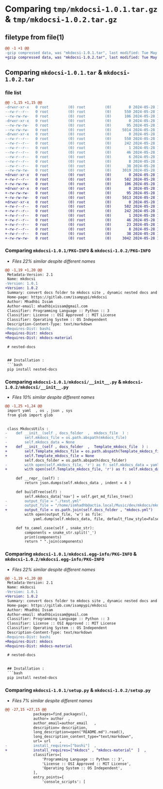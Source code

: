 # Comparing `tmp/mkdocsi-1.0.1.tar.gz` & `tmp/mkdocsi-1.0.2.tar.gz`

## filetype from file(1)

```diff
@@ -1 +1 @@
-gzip compressed data, was "mkdocsi-1.0.1.tar", last modified: Tue May 28 15:45:21 2024, max compression
+gzip compressed data, was "mkdocsi-1.0.2.tar", last modified: Tue May 28 15:50:29 2024, max compression
```

## Comparing `mkdocsi-1.0.1.tar` & `mkdocsi-1.0.2.tar`

### file list

```diff
@@ -1,15 +1,15 @@
-drwxr-xr-x   0 root         (0) root         (0)        0 2024-05-28 15:45:21.352274 mkdocsi-1.0.1/
--rw-r--r--   0 root         (0) root         (0)      550 2024-05-28 15:45:21.352274 mkdocsi-1.0.1/PKG-INFO
--rw-rw-rw-   0 root         (0) root         (0)      106 2024-05-28 15:45:10.000000 mkdocsi-1.0.1/README.md
-drwxr-xr-x   0 root         (0) root         (0)        0 2024-05-28 15:45:21.350273 mkdocsi-1.0.1/mkdocsi/
--rw-rw-rw-   0 root         (0) root         (0)       95 2024-05-28 15:45:10.000000 mkdocsi-1.0.1/mkdocsi/Main.py
--rw-rw-rw-   0 root         (0) root         (0)     5014 2024-05-28 15:45:10.000000 mkdocsi-1.0.1/mkdocsi/__init__.py
-drwxr-xr-x   0 root         (0) root         (0)        0 2024-05-28 15:45:21.352274 mkdocsi-1.0.1/mkdocsi.egg-info/
--rw-r--r--   0 root         (0) root         (0)      550 2024-05-28 15:45:21.000000 mkdocsi-1.0.1/mkdocsi.egg-info/PKG-INFO
--rw-r--r--   0 root         (0) root         (0)      242 2024-05-28 15:45:21.000000 mkdocsi-1.0.1/mkdocsi.egg-info/SOURCES.txt
--rw-r--r--   0 root         (0) root         (0)        1 2024-05-28 15:45:21.000000 mkdocsi-1.0.1/mkdocsi.egg-info/dependency_links.txt
--rw-r--r--   0 root         (0) root         (0)       46 2024-05-28 15:45:21.000000 mkdocsi-1.0.1/mkdocsi.egg-info/entry_points.txt
--rw-r--r--   0 root         (0) root         (0)        6 2024-05-28 15:45:21.000000 mkdocsi-1.0.1/mkdocsi.egg-info/requires.txt
--rw-r--r--   0 root         (0) root         (0)        8 2024-05-28 15:45:21.000000 mkdocsi-1.0.1/mkdocsi.egg-info/top_level.txt
--rw-r--r--   0 root         (0) root         (0)       38 2024-05-28 15:45:21.353273 mkdocsi-1.0.1/setup.cfg
--rw-rw-rw-   0 root         (0) root         (0)     3019 2024-05-28 15:45:10.000000 mkdocsi-1.0.1/setup.py
+drwxr-xr-x   0 root         (0) root         (0)        0 2024-05-28 15:50:29.568166 mkdocsi-1.0.2/
+-rw-r--r--   0 root         (0) root         (0)      582 2024-05-28 15:50:29.568166 mkdocsi-1.0.2/PKG-INFO
+-rw-rw-rw-   0 root         (0) root         (0)      106 2024-05-28 15:50:19.000000 mkdocsi-1.0.2/README.md
+drwxr-xr-x   0 root         (0) root         (0)        0 2024-05-28 15:50:29.566166 mkdocsi-1.0.2/mkdocsi/
+-rw-rw-rw-   0 root         (0) root         (0)       95 2024-05-28 15:50:19.000000 mkdocsi-1.0.2/mkdocsi/Main.py
+-rw-rw-rw-   0 root         (0) root         (0)     5013 2024-05-28 15:50:19.000000 mkdocsi-1.0.2/mkdocsi/__init__.py
+drwxr-xr-x   0 root         (0) root         (0)        0 2024-05-28 15:50:29.568166 mkdocsi-1.0.2/mkdocsi.egg-info/
+-rw-r--r--   0 root         (0) root         (0)      582 2024-05-28 15:50:29.000000 mkdocsi-1.0.2/mkdocsi.egg-info/PKG-INFO
+-rw-r--r--   0 root         (0) root         (0)      242 2024-05-28 15:50:29.000000 mkdocsi-1.0.2/mkdocsi.egg-info/SOURCES.txt
+-rw-r--r--   0 root         (0) root         (0)        1 2024-05-28 15:50:29.000000 mkdocsi-1.0.2/mkdocsi.egg-info/dependency_links.txt
+-rw-r--r--   0 root         (0) root         (0)       46 2024-05-28 15:50:29.000000 mkdocsi-1.0.2/mkdocsi.egg-info/entry_points.txt
+-rw-r--r--   0 root         (0) root         (0)       23 2024-05-28 15:50:29.000000 mkdocsi-1.0.2/mkdocsi.egg-info/requires.txt
+-rw-r--r--   0 root         (0) root         (0)        8 2024-05-28 15:50:29.000000 mkdocsi-1.0.2/mkdocsi.egg-info/top_level.txt
+-rw-r--r--   0 root         (0) root         (0)       38 2024-05-28 15:50:29.568166 mkdocsi-1.0.2/setup.cfg
+-rw-rw-rw-   0 root         (0) root         (0)     3042 2024-05-28 15:50:19.000000 mkdocsi-1.0.2/setup.py
```

### Comparing `mkdocsi-1.0.1/PKG-INFO` & `mkdocsi-1.0.2/PKG-INFO`

 * *Files 22% similar despite different names*

```diff
@@ -1,19 +1,20 @@
 Metadata-Version: 2.1
 Name: mkdocsi
-Version: 1.0.1
+Version: 1.0.2
 Summary: convert docs folder to mkdocs site , dynamic nested docs and folders
 Home-page: https://gitlab.com/isampypi/mkdocsi
 Author: Mhadhbi Issam
 Author-email: mhadhbixissam@gmail.com
 Classifier: Programming Language :: Python :: 3
 Classifier: License :: OSI Approved :: MIT License
 Classifier: Operating System :: OS Independent
 Description-Content-Type: text/markdown
-Requires-Dist: bashi
+Requires-Dist: mkdocs
+Requires-Dist: mkdocs-material
 
 # nested-docs
 
 
 ## Installation : 
 ```bash
 pip install nested-docs
```

### Comparing `mkdocsi-1.0.1/mkdocsi/__init__.py` & `mkdocsi-1.0.2/mkdocsi/__init__.py`

 * *Files 10% similar despite different names*

```diff
@@ -1,25 +1,24 @@
 import yaml  , os , json , sys 
 from glob import glob 
 
 
 class MkdocsUtils : 
-    def __init__(self , docs_folder  ,  mkdocs_file  ) : 
-        self.mkdocs_file = os.path.abspath(mkdocs_file)
-        self.mkdocs_data = None 
+    def __init__(self , docs_folder  ,  Template_mkdocs_file  ) : 
+        self.Template_mkdocs_file = os.path.abspath(Template_mkdocs_file)
+        self.Template_mkdocs_file = None 
         self.docs_folder = os.path.abspath(docs_folder)  
-        with open(self.mkdocs_file, 'r') as f: self.mkdocs_data = yaml.safe_load(f)
+        with open(self.Template_mkdocs_file, 'r') as f: self.mkdocs_data = yaml.safe_load(f)
 
     def __repr__(self) : 
         return json.dumps(self.mkdocs_data , indent = 4 )
 
     def buildTree(self) : 
         self.mkdocs_data['nav'] = self.get_md_files_tree() 
-        output_file = "./test.yml"
-        output_file = "/home/ismhadhb@actia.local/Music/dev/mkdocs/mkdocs.yml"
+        output_file = os.path.join(self.docs_folder , "mkdocs.yml")
         with open(output_file, 'w') as file:                                                                                                                                                       
             yaml.dump(self.mkdocs_data, file, default_flow_style=False)       
                                                                                                                                                                                           
     def to_camel_case(self , snake_str):                                                                                                                                                                  
         components = snake_str.split('_')   
         print(components)                                                                                                                                                       
         return " ".join(components)
```

### Comparing `mkdocsi-1.0.1/mkdocsi.egg-info/PKG-INFO` & `mkdocsi-1.0.2/mkdocsi.egg-info/PKG-INFO`

 * *Files 22% similar despite different names*

```diff
@@ -1,19 +1,20 @@
 Metadata-Version: 2.1
 Name: mkdocsi
-Version: 1.0.1
+Version: 1.0.2
 Summary: convert docs folder to mkdocs site , dynamic nested docs and folders
 Home-page: https://gitlab.com/isampypi/mkdocsi
 Author: Mhadhbi Issam
 Author-email: mhadhbixissam@gmail.com
 Classifier: Programming Language :: Python :: 3
 Classifier: License :: OSI Approved :: MIT License
 Classifier: Operating System :: OS Independent
 Description-Content-Type: text/markdown
-Requires-Dist: bashi
+Requires-Dist: mkdocs
+Requires-Dist: mkdocs-material
 
 # nested-docs
 
 
 ## Installation : 
 ```bash
 pip install nested-docs
```

### Comparing `mkdocsi-1.0.1/setup.py` & `mkdocsi-1.0.2/setup.py`

 * *Files 7% similar despite different names*

```diff
@@ -27,15 +27,15 @@
             packages=find_packages(),
             author= author  ,
             author_email=author_email   ,
             description= description,
             long_description=open("README.md").read(),
             long_description_content_type="text/markdown",
             url= url    ,
-            install_requires=["bashi"]  ,
+            install_requires=["mkdocs" , "mkdocs-material"  ]  ,
             classifiers=[
                 'Programming Language :: Python :: 3',
                 'License :: OSI Approved :: MIT License',
                 'Operating System :: OS Independent',
             ],
             entry_points={
                 'console_scripts': [
```

